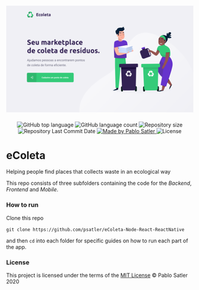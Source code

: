 <h1 align="center">
    <img alt="eColeta" src="./.github/home-web.svg" />
</h1>

<p align="center">
  <img alt="GitHub top language" src="https://img.shields.io/github/languages/top/psatler/eColeta-Node-React-ReactNative.svg">

  <img alt="GitHub language count" src="https://img.shields.io/github/languages/count/psatler/eColeta-Node-React-ReactNative.svg">

  <img alt="Repository size" src="https://img.shields.io/github/repo-size/psatler/eColeta-Node-React-ReactNative">

  <img alt="Repository Last Commit Date" src="https://img.shields.io/github/last-commit/psatler/eColeta-Node-React-ReactNative?color=blue">

  <a href="https://www.linkedin.com/in/pablosatler/">
    <img alt="Made by Pablo Satler" src="https://img.shields.io/badge/made%20by-Pablo%20Satler-blue">
  </a>

  <img alt="License" src="https://img.shields.io/github/license/psatler/eColeta-Node-React-ReactNative?color=blue">

</p>

# eColeta

Helping people find places that collects waste in an ecological way


This repo consists of three subfolders containing the code for the _Backend_, _Frontend_ and _Mobile_. 


### How to run

Clone this repo

```
git clone https://github.com/psatler/eColeta-Node-React-ReactNative
```
and then `cd` into each folder for specific guides on how to run each part of the app.



### License

This project is licensed under the terms of the [MIT License](https://opensource.org/licenses/MIT) © Pablo Satler 2020

